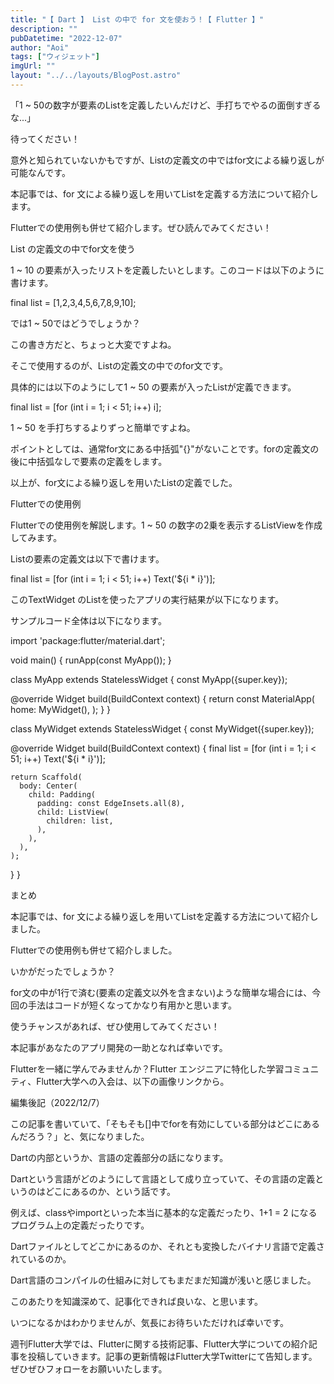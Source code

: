 ```yaml
---
title: "【 Dart 】 List の中で for 文を使おう！【 Flutter 】"
description: ""
pubDatetime: "2022-12-07"
author: "Aoi"
tags: ["ウィジェット"]
imgUrl: ""
layout: "../../layouts/BlogPost.astro"
---
```



「1 ~ 50の数字が要素のListを定義したいんだけど、手打ちでやるの面倒すぎるな...」



待ってください！



意外と知られていないかもですが、Listの定義文の中ではfor文による繰り返しが可能なんです。



本記事では、for 文による繰り返しを用いてListを定義する方法について紹介します。



Flutterでの使用例も併せて紹介します。ぜひ読んでみてください！



List の定義文の中でfor文を使う



 1 ~ 10 の要素が入ったリストを定義したいとします。このコードは以下のように書けます。



final list = [1,2,3,4,5,6,7,8,9,10];



では1 ~ 50ではどうでしょうか？



この書き方だと、ちょっと大変ですよね。



そこで使用するのが、Listの定義文の中でのfor文です。



具体的には以下のようにして1 ~ 50 の要素が入ったListが定義できます。



final list = [for (int i = 1; i < 51; i++) i];



1 ~ 50 を手打ちするよりずっと簡単ですよね。



ポイントとしては、通常for文にある中括弧"{}"がないことです。forの定義文の後に中括弧なしで要素の定義をします。



以上が、for文による繰り返しを用いたListの定義でした。



Flutterでの使用例



Flutterでの使用例を解説します。1 ~ 50 の数字の2乗を表示するListViewを作成してみます。



Listの要素の定義文は以下で書けます。



final list = [for (int i = 1; i < 51; i++) Text('${i * i}')];



このTextWidget のListを使ったアプリの実行結果が以下になります。







サンプルコード全体は以下になります。



import 'package:flutter/material.dart';

void main() {
  runApp(const MyApp());
}

class MyApp extends StatelessWidget {
  const MyApp({super.key});

  @override
  Widget build(BuildContext context) {
    return const MaterialApp(
      home: MyWidget(),
    );
  }
}

class MyWidget extends StatelessWidget {
  const MyWidget({super.key});

  @override
  Widget build(BuildContext context) {
    final list = [for (int i = 1; i < 51; i++) Text('${i * i}')];

    return Scaffold(
      body: Center(
        child: Padding(
          padding: const EdgeInsets.all(8),
          child: ListView(
            children: list,
          ),
        ),
      ),
    );
  }
}




まとめ



本記事では、for 文による繰り返しを用いてListを定義する方法について紹介しました。



Flutterでの使用例も併せて紹介しました。



いかがだったでしょうか？



for文の中が1行で済む(要素の定義文以外を含まない)ような簡単な場合には、今回の手法はコードが短くなってかなり有用かと思います。



使うチャンスがあれば、ぜひ使用してみてください！



本記事があなたのアプリ開発の一助となれば幸いです。




Flutterを一緒に学んでみませんか？Flutter エンジニアに特化した学習コミュニティ、Flutter大学への入会は、以下の画像リンクから。










編集後記（2022/12/7）




この記事を書いていて、「そもそも[]中でforを有効にしている部分はどこにあるんだろう？」と、気になりました。



Dartの内部というか、言語の定義部分の話になります。



Dartという言語がどのようにして言語として成り立っていて、その言語の定義というのはどこにあるのか、という話です。



例えば、classやimportといった本当に基本的な定義だったり、1+1 = 2 になるプログラム上の定義だったりです。



Dartファイルとしてどこかにあるのか、それとも変換したバイナリ言語で定義されているのか。



Dart言語のコンパイルの仕組みに対してもまだまだ知識が浅いと感じました。



このあたりを知識深めて、記事化できれば良いな、と思います。



いつになるかはわかりませんが、気長にお待ちいただければ幸いです。





週刊Flutter大学では、Flutterに関する技術記事、Flutter大学についての紹介記事を投稿していきます。記事の更新情報はFlutter大学Twitterにて告知します。ぜひぜひフォローをお願いいたします。

